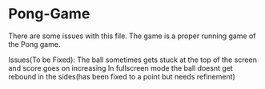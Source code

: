 # Pong-Game
There are some issues with this file. The game is a proper running game of the Pong game.

Issues(To be Fixed):
The ball sometimes gets stuck at the top of the screen and score goes on increasing
In fullscreen mode the ball doesnt get rebound in the sides(has been fixed to a point but needs refinement)
